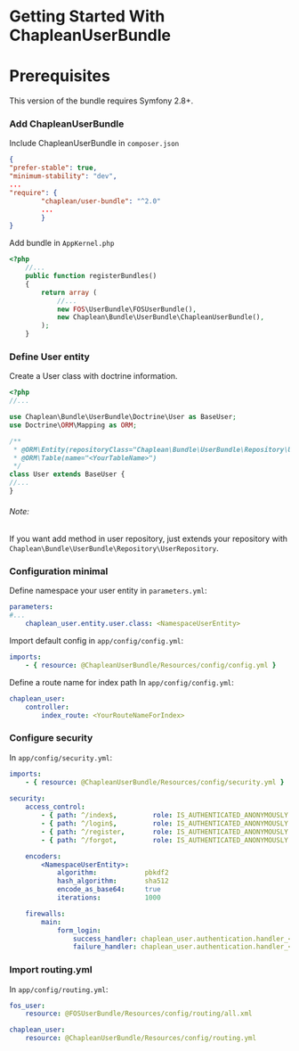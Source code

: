 Getting Started With ChapleanUserBundle
=======================================

# Prerequisites

This version of the bundle requires Symfony 2.8+.

### Add ChapleanUserBundle

Include ChapleanUserBundle in `composer.json`

``` json
{
"prefer-stable": true,
"minimum-stability": "dev",
...
"require": {
        "chaplean/user-bundle": "^2.0"
        ...
        }
}
```

Add bundle in `AppKernel.php`

```php
<?php
    //...
    public function registerBundles()
    {
        return array (
            //...
            new FOS\UserBundle\FOSUserBundle(),
            new Chaplean\Bundle\UserBundle\ChapleanUserBundle(),
        );
    }
```

### Define User entity

Create a User class with doctrine information.

```php
<?php
//...

use Chaplean\Bundle\UserBundle\Doctrine\User as BaseUser;
use Doctrine\ORM\Mapping as ORM;

/**
 * @ORM\Entity(repositoryClass="Chaplean\Bundle\UserBundle\Repository\UserRepository")
 * @ORM\Table(name="<YourTableName>")
 */
class User extends BaseUser {
//...
}
```

###### Note:
If you want add method in user repository, just extends your repository with `Chaplean\Bundle\UserBundle\Repository\UserRepository`.

### Configuration minimal

Define namespace your user entity in `parameters.yml`:

```yaml
parameters:
#...
    chaplean_user.entity.user.class: <NamespaceUserEntity>
```

Import default config in `app/config/config.yml`:

```yaml
imports:
    - { resource: @ChapleanUserBundle/Resources/config/config.yml }
```

Define a route name for index path
In `app/config/config.yml`:
```yaml
chaplean_user:
    controller:
        index_route: <YourRouteNameForIndex>
```

### Configure security

In `app/config/security.yml`:
```yaml
imports:
    - { resource: @ChapleanUserBundle/Resources/config/security.yml }
    
security:
    access_control:
        - { path: ^/index$,         role: IS_AUTHENTICATED_ANONYMOUSLY }
        - { path: ^/login$,         role: IS_AUTHENTICATED_ANONYMOUSLY }
        - { path: ^/register,       role: IS_AUTHENTICATED_ANONYMOUSLY }
        - { path: ^/forgot,         role: IS_AUTHENTICATED_ANONYMOUSLY }

    encoders:
        <NamespaceUserEntity>:
            algorithm:            pbkdf2
            hash_algorithm:       sha512
            encode_as_base64:     true
            iterations:           1000

    firewalls:
        main:
            form_login:
                success_handler: chaplean_user.authentication.handler_<http|json>
                failure_handler: chaplean_user.authentication.handler_<http|json>
```



### Import routing.yml

In `app/config/routing.yml`:
```yaml
fos_user:
    resource: @FOSUserBundle/Resources/config/routing/all.xml

chaplean_user:
    resource: @ChapleanUserBundle/Resources/config/routing.yml
```